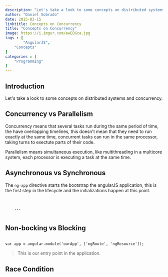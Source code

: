 ```yaml
---
description: "Let's take a look to some concepts on distributed systems and concurrency."
author: "Daniel Sobrado"
date: 2015-03-15
linktitle: Concepts on Concurrency
title: "Concepts on Concurrency"
image: https://i.imgur.com/ewEDGca.jpg
tags : [
    	"AngularJS",
	"Concepts"
]
categories : [
	"Programming"
]
---
```


## Introduction

Let's take a look to some concepts on distributed systems and concurrency.

## Concurrency vs Parallelism

Concurrency means that several tasks run during the same period of time, the have overlapping timelines, this doesn't mean that they need to run exactly at the same time, concurrent tasks can run in the same processor, taking turns to exectute parts of their code.

Parallelism means simultaneous execution, like multithreading in a multicore system, each processor is executing a task at the same time.

## Asynchronous vs Synchronous

The `ng-app` directive starts the bootstrap the angularJS application, this is the first step in the lifecycle and the initializations happen at this point.

<pre><code class="language-css">
    <html ng-app="ourApp">
    ...
    </html>
</code></pre>

## Non-bocking vs Blocking

<pre><code class="language-javascript">
var app = angular.module('ourApp', ['ngRoute', 'ngResource']);
</code></pre>

> This is our entry point in the application.

## Race Condition


